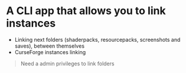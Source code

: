 # A CLI app that allows you to link instances
- Linking next folders (shaderpacks, resourcepacks, screenshots and saves), between themselves
- CurseForge instances linking
> Need a admin privileges to link folders
